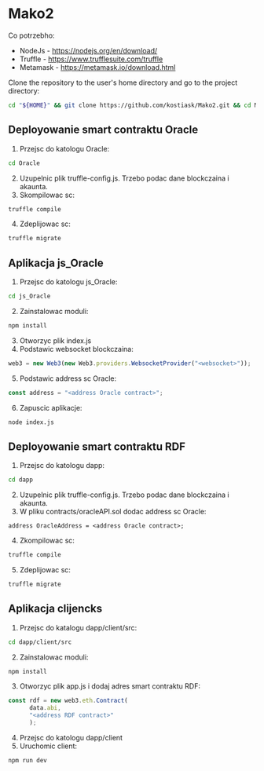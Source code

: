 # Mako2

Co potrzebho:
 * NodeJs - https://nodejs.org/en/download/
 * Truffle - https://www.trufflesuite.com/truffle
 * Metamask - https://metamask.io/download.html

Clone the repository to the user's home directory and go to the project directory:
```bash
cd "${HOME}" && git clone https://github.com/kostiask/Mako2.git && cd Mako2
```

## Deployowanie smart contraktu Oracle
1. Przejsc do katologu Oracle: 
```bash
cd Oracle
```
2. Uzupelnic plik truffle-config.js. Trzebo podac dane blockczaina i akaunta.
3. Skompilowac sc: 
```bash
truffle compile
```
4. Zdeplijowac sc: 
```bash
truffle migrate
```

## Aplikacja js_Oracle
1. Przejsc do katologu js_Oracle: 
```bash
cd js_Oracle
```
2. Zainstalowac moduli:
```bash
npm install
```
3. Otworzyc plik index.js
4. Podstawic websocket blockczaina: 
```js
web3 = new Web3(new Web3.providers.WebsocketProvider("<websocket>"));
```
5. Podstawic address sc Oracle:
```js
const address = "<address Oracle contract>";
```
6. Zapuscic aplikacje: 
```bash
node index.js
```

## Deployowanie smart contraktu RDF
1. Przejsc do katologu dapp:
```bash
cd dapp
```
2. Uzupelnic plik truffle-config.js. Trzebo podac dane blockczaina i akaunta.
3. W pliku contracts/oracleAPI.sol dodac address sc Oracle:
```sol
address OracleAddress = <address Oracle contract>;
```
4. Zkompilowac sc: 
```bash
truffle compile
```
5. Zdeplijowac sc: 
```bash
truffle migrate
```

## Aplikacja clijencks
1. Przejsc do katalogu dapp/client/src: 
```bash
cd dapp/client/src
```
2. Zainstalowac moduli:
```bash
npm install
```
3. Otworzyc plik app.js i dodaj adres smart contraktu RDF:
```js
const rdf = new web3.eth.Contract(
      data.abi,
      "<address RDF contract>"
      );
```
4. Przejsc do katologu dapp/client
5. Uruchomic client: 
```bash
npm run dev
```

